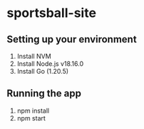 # sportsball-site

## Setting up your environment

1. Install NVM
2. Install Node.js v18.16.0
3. Install Go (1.20.5)

## Running the app

1. npm install
2. npm start
